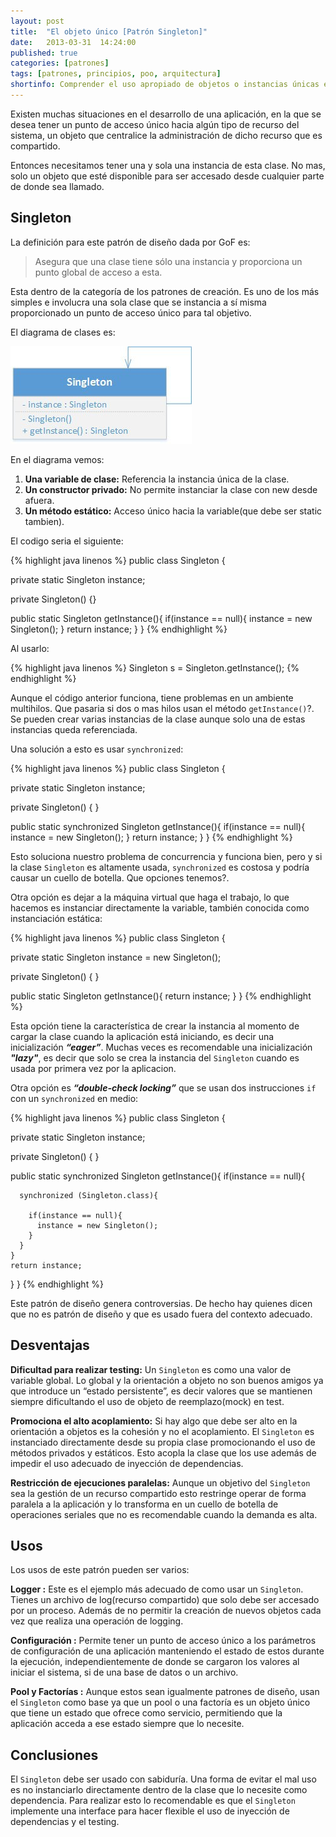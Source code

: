 ```yaml
---
layout: post
title:  "El objeto único [Patrón Singleton]"
date:   2013-03-31  14:24:00
published: true
categories: [patrones]
tags: [patrones, principios, poo, arquitectura]
shortinfo: Comprender el uso apropiado de objetos o instancias únicas es un tema vital para desarrolladores de software.
---
```


Existen muchas situaciones en el desarrollo de una aplicación, en la que se desea tener un punto de acceso único hacia 
algún tipo de recurso del sistema, un objeto que centralice la administración de dicho recurso que es compartido.

Entonces necesitamos tener una y sola una instancia de esta clase. No mas, solo un objeto que esté disponible para ser 
accesado desde cualquier parte de donde sea llamado.

## Singleton
La definición para este patrón de diseño dada por GoF es:

> Asegura que una clase tiene sólo una instancia y proporciona un punto global de acceso a esta.

Esta dentro de la categoría de los patrones de creación. Es uno de los más simples e involucra una sola clase que se 
instancia a sí misma proporcionado un punto de acceso único para tal objetivo.

El diagrama de clases es:

![Patron Singleton](/images/singleton.jpg)<br/>

En el diagrama vemos:

1. **Una variable de clase:** Referencia la instancia única de la clase.
2. **Un constructor privado:** No permite instanciar la clase con new desde afuera.
3. **Un método estático:** Acceso único hacia la variable(que debe ser static tambien).

El codigo seria el siguiente:

{% highlight java linenos %}
public class Singleton {

  private static Singleton instance;

  private Singleton() {}

  public static Singleton getInstance(){
    if(instance == null){
      instance = new Singleton();
    }
    return instance;
  }
}
{% endhighlight %}<br/>

Al usarlo:

{% highlight java linenos %}
Singleton s = Singleton.getInstance();
{% endhighlight %}<br/>

Aunque el código anterior funciona, tiene problemas en un ambiente multihilos. Que pasaria si dos o mas hilos usan el 
método `getInstance()`?. Se pueden crear varias instancias de la clase aunque solo una de estas instancias queda referenciada.

Una solución a esto es usar `synchronized`:

{% highlight java linenos %}
public class Singleton {

  private static Singleton instance;

  private Singleton() { }

  public static synchronized Singleton getInstance(){
    if(instance == null){
      instance = new Singleton();
    }
    return instance;
  }
}
{% endhighlight %}<br/>

Esto soluciona nuestro problema de concurrencia y funciona bien, pero y si la clase `Singleton` es altamente usada, 
`synchronized` es costosa y podría causar un cuello de botella. Que opciones tenemos?.

Otra opción es dejar a la máquina virtual que haga el trabajo, lo que hacemos es instanciar directamente la variable, 
también conocida como instanciación estática:

{% highlight java linenos %}
public class Singleton {

  private static Singleton instance = new Singleton();

  private Singleton() { }

  public static Singleton getInstance(){
    return instance;
  }
}
{% endhighlight %}<br/>

Esta opción tiene la característica de crear la instancia al momento de cargar la clase cuando la aplicación está iniciando, 
es decir una inicialización _**“eager”**_. Muchas veces es recomendable una inicialización _**"lazy"**_, es decir que solo 
se crea la instancia del `Singleton` cuando es usada por primera vez por la aplicacion.

Otra opción es **_“double-check locking”_** que se usan dos instrucciones `if` con un `synchronized` en medio:

{% highlight java linenos %}
public class Singleton {

  private static Singleton instance;

  private Singleton() { }

  public static synchronized Singleton getInstance(){
    if(instance == null){

      synchronized (Singleton.class){

        if(instance == null){
          instance = new Singleton();
        }
      }
    }
    return instance;
  }
}
{% endhighlight %}<br/>

Este patrón de diseño genera controversias. De hecho hay quienes dicen que no es patrón de diseño y que es usado fuera del 
contexto adecuado.

## Desventajas
**Dificultad para realizar testing:** Un `Singleton` es como una valor de variable global. Lo global y la orientación a objeto 
no son buenos amigos ya que introduce un “estado persistente”, es decir valores que se mantienen siempre dificultando el uso 
de objeto de reemplazo(mock) en test.

**Promociona el alto acoplamiento:** Si hay algo que debe ser alto en la orientación a objetos es la cohesión y no el acoplamiento. 
El `Singleton` es instanciado directamente desde su propia clase promocionando el uso de métodos privados y estáticos. Esto acopla 
la clase que los use además de impedir el uso adecuado de inyección de dependencias.

**Restricción de ejecuciones paralelas:** Aunque un objetivo del `Singleton` sea la gestión de un recurso compartido esto 
restringe operar de forma paralela a la aplicación y lo transforma en un cuello de botella de operaciones seriales que no 
es recomendable cuando la demanda es alta.

## Usos
Los usos de este patrón pueden ser varios:

**Logger :** Este es el ejemplo más adecuado de como usar un `Singleton`. Tienes un archivo de log(recurso compartido) que 
solo debe ser accesado por un proceso. Además de no permitir la creación de nuevos objetos cada vez que realiza una 
operación de logging.

**Configuración :** Permite tener un punto de acceso único a los parámetros de configuración de una aplicación manteniendo 
el estado de estos durante la ejecución, independientemente de donde se cargaron los valores al iniciar el sistema, si de 
una base de datos o un archivo.

**Pool y Factorías :** Aunque estos sean igualmente patrones de diseño, usan el `Singleton` como base ya que un pool o una 
factoría es un objeto único que tiene un estado que ofrece como servicio, permitiendo que la aplicación acceda a ese 
estado siempre que lo necesite.

## Conclusiones
El `Singleton` debe ser usado con sabiduría. Una forma de evitar el mal uso es no instanciarlo directamente dentro de la 
clase que lo necesite como dependencia. Para realizar esto lo recomendable es que el `Singleton` implemente una interface 
para hacer flexible el uso de inyección de dependencias y el testing.
